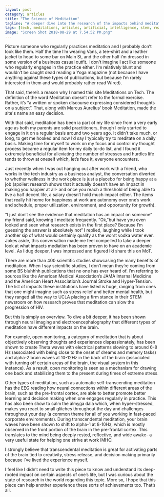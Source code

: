 ```yaml
---
layout: post
category: articles
title: "The Science of Meditation"
tagline: "A deeper dive into the research of the impacts behind meditation"
tags: [tech, meditations, articles, artificial, intelligence, stem, reasearch, well-being, meditate]
image: "Screen Shot 2018-08-29 at 7.54.52 PM.png"
---
```


Picture someone who regularly practices meditation and I probably don’t look like them. Half the time I’m wearing Vans, a tee-shirt and a leather jacket to head to some bar on Main St, and the other half i’m dressed in some version of a business casual outfit. I don't imagine I act like someone who regularly engages in the practice either. I’m relatively blunt and wouldn’t be caught dead reading a Yoga magazine (not because I have anything against these types of publications, but because I’m rarely interested in them and would probably rather read Wired).

That said, there’s a reason why I named this site Meditations on Tech. The definition of the word Meditation doesn’t refer to the formal exercise. Rather, it’s “a written or spoken discourse expressing considered thoughts on a subject”. That, along with Marcus Aurelius' book Meditation, made the site's name an easy decision.

With that said, meditation has been ia part of my life since from a very early age as both my parents are solid practitioners, though I only started to engage in it on a regular basis around two years ago. It didn’t take much, or long, to get me hooked and now I’d say I typically try to meditate on a daily basis. Making time for myself to work on my focus and control my thought process became a regular item for my daily to-do list, and I found it extremely beneficial for alleviating the number of stresses and hurdles life tends to throw at oneself which, let’s face it, everyone encounters.

Just recently when I was out hanging out after work with a friend, who works in the tech industry as a business analyst, the conversation diverted to whether wellness in the work place is just a placebo for being happy at a job (spoiler: research shows that it actually doesn’t have an impact in making you happier at all- and once you reach a threshold of being able to live a half decent life, a salary doesn’t hold much impact either. The items that really hit home for happiness at work are autonomy over one’s work and schedule, proper utilization, environment, and opportunity for growth).

“I just don’t see the evidence that meditation has an impact on someone” my friend said, knowing I meditate frequently. “Ok,”but have you even looked and seen what research exists in the first place? Because I’m guessing the answer is absolutely not” I replied, laughing while I took another sip of what would certainly qualify as the worst vodka water ever. Jokes aside, this conversation made me feel compelled to take a deeper look at what impacts mediation has been proven to have on an academic level. As I dug deeper, I was impressed and figured I’d share this on MoT.

There are more than 400 scientific studies showcasing the many benefits of meditation. When I say scientific studies, I don’t mean they’re coming from some BS bluhhhh publications that no one has ever heard of. I’m referring to sources like the American Medical Association’s JAMA Internal Medicine and the American Heart Association’s Journal Stroke and Hyper-Tension. The list of impacts these institutions have listed is huge, ranging from ones that one might imagine such as stress relief and better mental health, but they ranged all the way to UCLA placing a firm stance in their STEM newsroom on how research proves that meditation can slow the progression of HIV.

But this is simply an overview. To dive a bit deeper, it has been shown through neural imaging and electroencephalography that different types of meditation have different impacts on the brain.

 For example, open monitoring, a category of meditation that is about objectively observing thoughts and experiences dispassionately, has been shown to create Theta waves with electrical patterns slowing to around 6-8 Hz (associated with being close to the onset of dreams and memory tasks) and alpha-2 brain waves at 10-12Hz in the back of the brain (associated with turning off certain areas of the brain, the visual system in this instance). As a result, open monitoring is seen as a mechanism for drawing one back and stabilizing them to the present during times of extreme stress.

Other types of meditation, such as automatic self-transcending meditation has the EEG reading how neural connections within different areas of the brain, such as the pre-frontal cortex, are able to better promote better learning and decision making when one engages regularly in practice. This has also been show to calm the almyga dala which, when hyper-stressed, makes you react to small glitches throughout the day and challenges throughout your day (a common theme for all of you working in fast-paced corporate environments). During transcendental meditation, your brain waves have been shown to shift to alpha-1 at 8-10Hz, which is mostly observed in the front portion of the brain in the pre-frontal cortex. This translates to the mind being deeply rested, reflective, and wide awake- a very useful state for helping one strive at work IMHO.

I strongly believe that transcendental meditation is great for activating parts of the brain tied to creativity, stress release, and decision making primarily because I’ve lived the experience myself. 

I feel like I didn’t need to write this piece to know and understand its deep-rooted impact on certain aspects of one’s life, but I was curious about the state of research in the world regarding this topic. More so, I hope that this piece can help another experience these sorts of achievements too. That’s all. 
